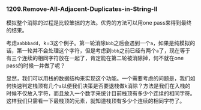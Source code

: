 ### 1209.Remove-All-Adjacent-Duplicates-in-String-II

模拟整个消除的过程是比较笨拙的方法。优秀的方法可以用one pass来得到最终的结果。

考虑```aabbbadd```，k=3这个例子。第一轮消除```bbb```之后会遇到一个```a```，如果是纯模拟的话，第一轮并不会处理这个字符，但是考虑到```bbb```之前已经有两个```a```了，现在等于有三个连续的相同字符放在一起了，肯定能在第二轮被消除掉，何不就在one pass的时候一并做了呢？

显然，我们可以用栈的数据结构来实现这个功能。一个需要考虑的问题是，我们如何快速判定栈顶有几个```a```以便我们决策是否要退栈做k消除？方法是我们在入栈的时候不仅放入字符，而且放入一个数字来统计目前栈顶有多少个连续的相同字符。这样我们只需看一下最栈顶的元素，就知道栈顶有多少个连续的相同字符了。
